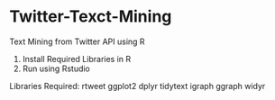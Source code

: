 # Twitter-Texct-Mining
Text Mining from Twitter API using R

1. Install Required Libraries in R
2. Run using Rstudio

Libraries Required:
		rtweet
		ggplot2
		dplyr
		tidytext
		igraph
		ggraph
		widyr
    
